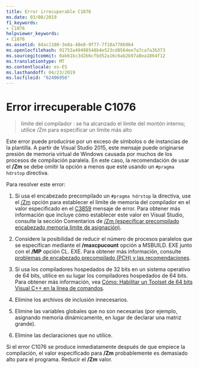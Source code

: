 ```yaml
---
title: Error irrecuperable C1076
ms.date: 03/08/2019
f1_keywords:
- C1076
helpviewer_keywords:
- C1076
ms.assetid: 84ac1180-3e8a-48e8-9f77-7f18a778b964
ms.openlocfilehash: 91753a49498548b4e523cd8564ee7a7ca7a3b373
ms.sourcegitcommit: 0ab61bc3d2b6cfbd52a16c6ab2b97a8ea1864f12
ms.translationtype: MT
ms.contentlocale: es-ES
ms.lasthandoff: 04/23/2019
ms.locfileid: "62406956"
---
```

# <a name="fatal-error-c1076"></a>Error irrecuperable C1076

> límite del compilador : se ha alcanzado el límite del montón interno; utilice /Zm para especificar un límite más alto

Este error puede producirse por un exceso de símbolos o de instancias de la plantilla. A partir de Visual Studio 2015, este mensaje puede originarse presión de memoria virtual de Windows causada por muchos de los procesos de compilación paralela. En este caso, la recomendación de usar el **/Zm** se debe omitir la opción a menos que esté usando un `#pragma hdrstop` directiva.

Para resolver este error:

1. Si usa el encabezado precompilado un `#pragma hdrstop` la directiva, use el [/Zm](../../build/reference/zm-specify-precompiled-header-memory-allocation-limit.md) opción para establecer el límite de memoria del compilador en el valor especificado en el [C3859](../../error-messages/compiler-errors-2/compiler-error-c3859.md) mensaje de error. Para obtener más información que incluye cómo establecer este valor en Visual Studio, consulte la sección Comentarios de [/Zm (especificar precompilado encabezado memoria límite de asignación)](../../build/reference/zm-specify-precompiled-header-memory-allocation-limit.md).

1. Considere la posibilidad de reducir el número de procesos paralelos que se especifican mediante el **/maxcpucount** opción a MSBUILD. EXE junto con el **/MP** opción CL. EXE. Para obtener más información, consulte [problemas de encabezado precompilado (PCH) y las recomendaciones](https://devblogs.microsoft.com/cppblog/precompiled-header-pch-issues-and-recommendations/).

1. Si usa los compiladores hospedados de 32 bits en un sistema operativo de 64 bits, utilice en su lugar los compiladores hospedados de 64 bits. Para obtener más información, vea [Cómo: Habilitar un Toolset de 64 bits Visual C++ en la línea de comandos](../../build/how-to-enable-a-64-bit-visual-cpp-toolset-on-the-command-line.md).

1. Elimine los archivos de inclusión innecesarios.

1. Elimine las variables globales que no son necesarias (por ejemplo, asignando memoria dinámicamente, en lugar de declarar una matriz grande).

1. Elimine las declaraciones que no utilice.

Si el error C1076 se produce inmediatamente después de que empiece la compilación, el valor especificado para **/Zm** probablemente es demasiado alto para el programa. Reducir el **/Zm** valor.